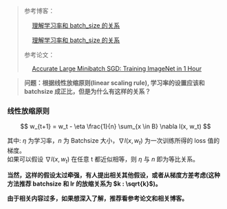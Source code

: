 > 参考博客：
> 
> &emsp; [理解学习率和 batch_size 的关系](https://zhuanlan.zhihu.com/p/364865720)
> 
> &emsp; [理解学习率和 batch_size 的关系](https://zhuanlan.zhihu.com/p/364865720)
> 
> 参考论文：
> 
> &emsp; [Accurate Large Minibatch SGD: Training ImageNet in 1 Hour](https://arxiv.org/abs/1706.02677)

> **问题：根据线性放缩原则(linear scaling rule), 学习率的设置应该和 batchsize 成正比，但是为什么有这样的关系？**

### 线性放缩原则
$$
w_{t+1} = w_t - \eta  \frac{1}{n} \sum_{x \in B} \nabla l(x, w_t)
$$

其中: $\eta$ 为学习率，$n$ 为 Batchsize 大小，$\nabla l(x, w_t)$ 为一次训练所得的 loss 值的梯度。<br>
如果可以假设 $\nabla l(x, w_t)$ 在任意 t 都近似相等，则 $\eta$ 与 $n$ 即为等比关系。

**当然，这样的假设太过牵强，有人提出相关其他假设，或者从梯度方差考虑(这种方法推荐 batchsize 和 lr 的放缩关系为 $k : \sqrt{k}$)。**

**由于相关内容过多，如果想深入了解，推荐看参考论文和相关博客。**
